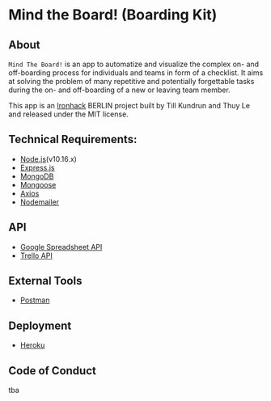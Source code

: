 # Mind the Board! (Boarding Kit)

## About

`Mind The Board!` is an app to automatize and visualize the complex on- and off-boarding process for individuals and teams in form of a checklist. It aims at solving the problem of many repetitive and potentially forgettable tasks during the on- and off-boarding of a new or leaving team member.

This app is an [Ironhack](https://www.ironhack.com/en) BERLIN project built by Till Kundrun and Thuy Le and released under the MIT license.

## Technical Requirements:

- [Node.js](https://nodejs.org)(v10.16.x)
- [Express.js](https://expressjs.com/)
- [MongoDB](https://mongodb.com)
- [Mongoose](https://mongoosejs.com/)
- [Axios](https://github.com/axios/axios)
- [Nodemailer](https://www.npmjs.com/package/nodemailer)

## API

- [Google Spreadsheet API](https://www.npmjs.com/package/google-spreadsheet)
- [Trello API](https://developers.trello.com/)

## External Tools

- [Postman](https://getpostman.com)

## Deployment

- [Heroku](https://www.heroku.com/)

## Code of Conduct

tba
